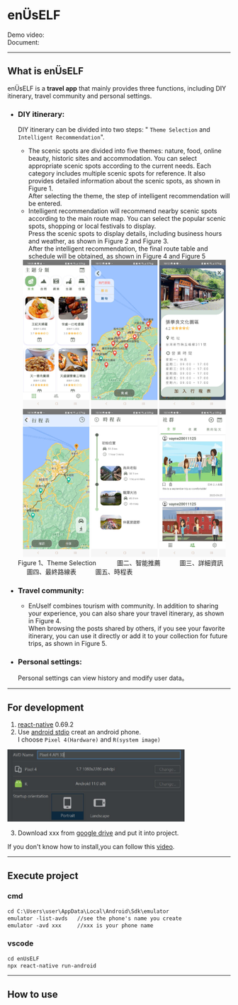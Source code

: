 # enÜsELF
Demo video:<Br>
Document:<Br>

------------------------
  
## What is enÜsELF

enÜsELF is a **travel app** that mainly provides three functions, including DIY itinerary, travel community and personal settings.

- ### DIY itinerary:
  DIY itinerary can be divided into two steps: " `Theme Selection` and `Intelligent Recommendation`".
  - The scenic spots are divided into five themes: nature, food, online beauty, historic sites and accommodation. You can select appropriate scenic spots according to the current needs. Each category includes multiple scenic spots for reference. It also provides detailed information about the scenic spots, as shown in Figure 1.</br>After selecting the theme, the step of intelligent recommendation will be entered.
  - Intelligent recommendation will recommend nearby scenic spots according to the main route map. You can select the popular scenic spots, shopping or local festivals to display. </br>Press the scenic spots to display details, including business hours and weather, as shown in Figure 2 and Figure 3.
</br>After the intelligent recommendation, the final route table and schedule will be obtained, as shown in Figure 4 and Figure 5

  <div align="center">
      <img src="/readmeImg/theme.jpg" alt="theme" title="theme" width="150"> 
      <img src="/readmeImg/map.jpg" alt="map" title="map" width="150">
      <img src="/readmeImg/detail.jpg" alt="detail" title="detail" width="150" > 
      <img src="/readmeImg/final.jpg" alt="final" title="final" width="150" > 
      <img src="/readmeImg/timeline.jpg" alt="timeline" title="timeline" width="150" >
      <img src="/readmeImg/media.jpg" alt="media" title="media" width="150" >
  </div>
      Figure 1、Theme Selection</span>
      &nbsp&nbsp&nbsp&nbsp&nbsp&nbsp&nbsp&nbsp&nbsp&nbsp&nbsp圖二、智能推薦
      &nbsp&nbsp&nbsp&nbsp&nbsp&nbsp&nbsp&nbsp&nbsp&nbsp圖三、詳細資訊
      &nbsp&nbsp&nbsp&nbsp&nbsp圖四、最終路線表
      &nbsp&nbsp&nbsp&nbsp&nbsp&nbsp&nbsp&nbsp&nbsp&nbsp圖五、時程表
  
- ### Travel community:
  - EnUself combines tourism with community. In addition to sharing your experience, you can also share your travel itinerary, as shown in Figure 4.</br>
    When browsing the posts shared by others, if you see your favorite itinerary, you can use it directly or add it to your collection for future trips, as shown in Figure 5.

  
- ### Personal settings:
   Personal settings can view history and modify user data。

------------------

## For development
1. [react-native](https://reactnative.dev/docs/environment-setup) 0.69.2 </br>
2. Use [android stdio](https://developer.android.com/studio) creat an android phone.<br>
I choose `Pixel 4(Hardware)` and `R(system image)`<br>
<img src="/readmeImg/android-version.jpg" alt="android_ver" title="android_ver" width="400">
  
3. Download xxx from [google drive]() and put it into project.<br>

If you don't know how to install,you can follow this [video](https://www.youtube.com/watch?v=oZFCt69Bccc).</br>

-------------

## Execute project
### cmd
```
cd C:\Users\user\AppData\Local\Android\Sdk\emulator
emulator -list-avds   //see the phone's name you create
emulator -avd xxx     //xxx is your phone name
```
### vscode
```  
cd enUsELF
npx react-native run-android
```

----

## How to use

